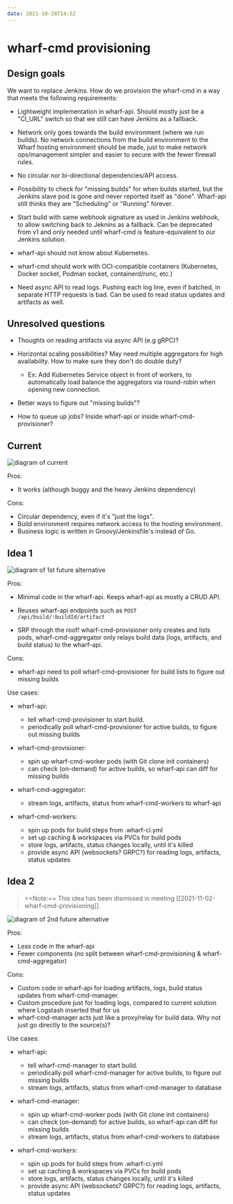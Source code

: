 ```yaml
---
date: 2021-10-28T14:52
---
```


# wharf-cmd provisioning

## Design goals

We want to replace Jenkins. How do we provision the wharf-cmd in a way that meets
the following requirements:

- Lightweight implementation in wharf-api. Should mostly just be a "CI_URL" switch
  so that we still can have Jenkins as a fallback.

- Network only goes towards the build environment (where we run builds).
  No network connections from the build environment to the Wharf hosting
  environment should be made, just to make network ops/management simpler and
  easier to secure with the fewer firewall rules.

- No circular nor bi-directional dependencies/API access.

- Possibility to check for "missing builds" for when builds started, but the
  Jenkins slave pod is gone and never reported itself as "done". Wharf-api still
  thinks they are "Scheduling" or "Running" forever.
  
- Start build with same webhook signature as used in Jenkins webhook, to allow
  switching back to Jeknins as a fallback. Can be deprecated from v1 and only
  needed until wharf-cmd is feature-equivalent to our Jenkins solution.
  
- wharf-api should not know about Kubernetes.

- wharf-cmd should work with OCI-compatible containers (Kubernetes, Docker socket, Podman socket, containerd/runc, etc.)

- Need async API to read logs. Pushing each log line, even if batched, in
  separate HTTP requests is bad. Can be used to read status updates and
  artifacts as well.

## Unresolved questions

- Thoughts on reading artifacts via async API (e.g gRPC)?

- Horizontal scaling possibilities? May need multiple aggregators for
  high availability. How to make sure they don't do double duty?
  
  - Ex: Add Kubernetes Service object in front of workers, to automatically
    load balance the aggregators via round-robin when opening new connection.
    
- Better ways to figure out "missing builds"?

- How to queue up jobs? Inside wharf-api or inside wharf-cmd-provisioner?

## Current

![diagram of current](static/wharf-cmd-provisioning-current.svg)

Pros:

- It works (although buggy and the heavy Jenkins dependency)

Cons:

- Circular dependency, even if it's "just the logs".
- Build environment requires network access to the hosting environment.
- Business logic is written in Groovy/Jenkinsfile's instead of Go.

## Idea 1

![diagram of 1st future alternative](static/wharf-cmd-provisioning-future-1.svg)

Pros:

- Minimal code in the wharf-api. Keeps wharf-api as mostly a CRUD API.

- Reuses wharf-api endpoints such as `POST /api/build/:buildId/artifact`

- SRP through the roof! wharf-cmd-provisioner only creates and lists pods,
  wharf-cmd-aggregator only relays build data (logs, artifacts, and build status) to the wharf-api.

Cons:

- wharf-api need to poll wharf-cmd-provisioner for build lists to figure out missing builds

Use cases:

- wharf-api:

  - tell wharf-cmd-provisioner to start build.
  - periodically poll wharf-cmd-provisioner for active builds, to figure out missing builds

- wharf-cmd-provisioner:

  - spin up wharf-cmd-worker pods (with Git clone init containers)
  - can check (on-demand) for active builds, so wharf-api can diff for missing builds

- wharf-cmd-aggregator:

  - stream logs, artifacts, status from wharf-cmd-workers to wharf-api

- wharf-cmd-workers:

  - spin up pods for build steps from .wharf-ci.yml
  - set up caching & workspaces via PVCs for build pods
  - store logs, artifacts, status changes locally, until it's killed
  - provide async API (websockets? GRPC?) for reading logs, artifacts, status updates

## Idea 2

> ==Note:== This idea has been dismissed in meeting [[2021-11-02-wharf-cmd-provisioning]].

![diagram of 2nd future alternative](static/wharf-cmd-provisioning-future-2.svg)

Pros:

- Less code in the wharf-api
- Fewer components (no split between wharf-cmd-provisioning & wharf-cmd-aggregator)

Cons:

- Custom code in wharf-api for loading artifacts, logs, build status updates from wharf-cmd-manager.
- Custom procedure just for loading logs, compared to current solution where Logstash inserted that for us
- wharf-cmd-manager acts just like a proxy/relay for build data. Why not just go directly to the source(s)?

Use cases:

- wharf-api:

  - tell wharf-cmd-manager to start build.
  - periodically poll wharf-cmd-manager for active builds, to figure out missing builds
  - stream logs, artifacts, status from wharf-cmd-manager to database

- wharf-cmd-manager:

  - spin up wharf-cmd-worker pods (with Git clone init containers)
  - can check (on-demand) for active builds, so wharf-api can diff for missing builds
  - stream logs, artifacts, status from wharf-cmd-workers to database

- wharf-cmd-workers:

  - spin up pods for build steps from .wharf-ci.yml
  - set up caching & workspaces via PVCs for build pods
  - store logs, artifacts, status changes locally, until it's killed
  - provide async API (websockets? GRPC?) for reading logs, artifacts, status updates
